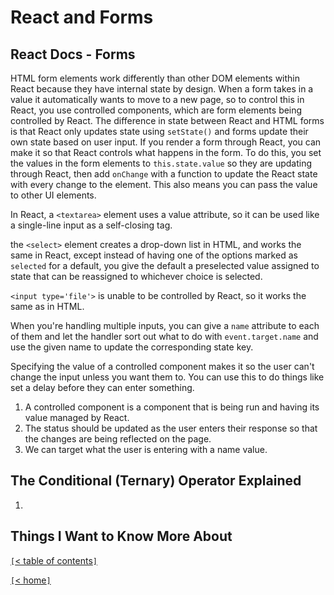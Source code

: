 # React and Forms

<!-- https://reactjs.org/docs/forms.html -->
## React Docs - Forms

HTML form elements work differently than other DOM elements within React because they have internal state by design. When a form takes in a value it automatically wants to move to a new page, so to control this in React, you use controlled components, which are form elements being controlled by React. The difference in state between React and HTML forms is that React only updates state using `setState()` and forms update their own state based on user input. If you render a form through React, you can make it so that React controls what happens in the form. To do this, you set the values in the form elements to `this.state.value` so they are updating through React, then add `onChange` with a function to update the React state with every change to the element. This also means you can pass the value to other UI elements.

In React, a `<textarea>` element uses a value attribute, so it can be used like a single-line input as a self-closing tag.

the `<select>` element creates a drop-down list in HTML, and works the same in React, except instead of having one of the options marked as `selected` for a default, you give the default a preselected value assigned to state that can be reassigned to whichever choice is selected.

`<input type='file'>` is unable to be controlled by React, so it works the same as in HTML.

When you're handling multiple inputs, you can give a `name` attribute to each of them and let the handler sort out what to do with `event.target.name` and use the given name to update the corresponding state key.

Specifying the value of a controlled component makes it so the user can't change the input unless you want them to. You can use this to do things like set a delay before they can enter something.

1. A controlled component is a component that is being run and having its value managed by React.
2. The status should be updated as the user enters their response so that the changes are being reflected on the page.
3. We can target what the user is entering with a name value.

## The Conditional (Ternary) Operator Explained

1. 

## Things I Want to Know More About

[`[`< table of contents`]`](code301.md)

[`[`< home`]`](README.md)

